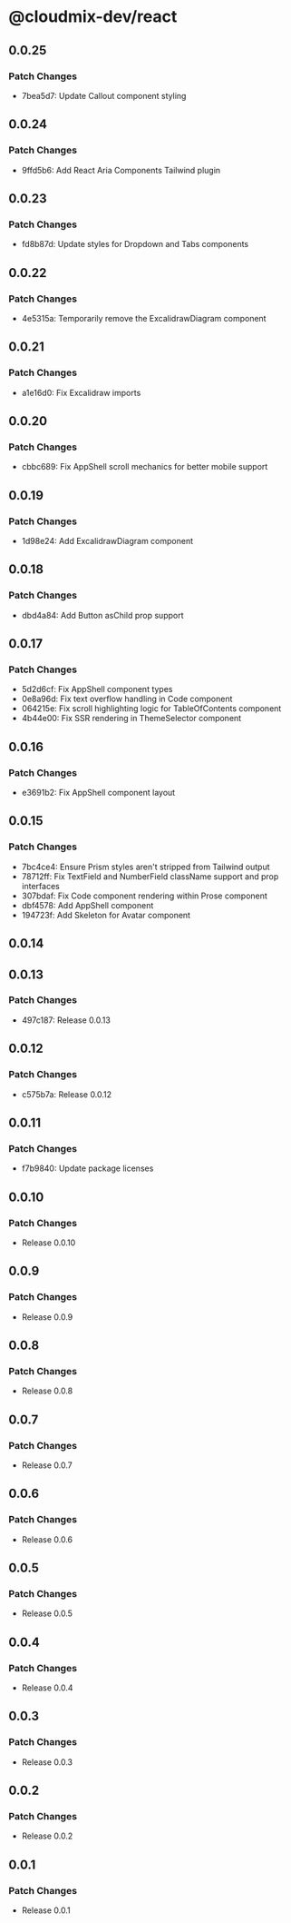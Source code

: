 # @cloudmix-dev/react

## 0.0.25

### Patch Changes

- 7bea5d7: Update Callout component styling

## 0.0.24

### Patch Changes

- 9ffd5b6: Add React Aria Components Tailwind plugin

## 0.0.23

### Patch Changes

- fd8b87d: Update styles for Dropdown and Tabs components

## 0.0.22

### Patch Changes

- 4e5315a: Temporarily remove the ExcalidrawDiagram component

## 0.0.21

### Patch Changes

- a1e16d0: Fix Excalidraw imports

## 0.0.20

### Patch Changes

- cbbc689: Fix AppShell scroll mechanics for better mobile support

## 0.0.19

### Patch Changes

- 1d98e24: Add ExcalidrawDiagram component

## 0.0.18

### Patch Changes

- dbd4a84: Add Button asChild prop support

## 0.0.17

### Patch Changes

- 5d2d6cf: Fix AppShell component types
- 0e8a96d: Fix text overflow handling in Code component
- 064215e: Fix scroll highlighting logic for TableOfContents component
- 4b44e00: Fix SSR rendering in ThemeSelector component

## 0.0.16

### Patch Changes

- e3691b2: Fix AppShell component layout

## 0.0.15

### Patch Changes

- 7bc4ce4: Ensure Prism styles aren't stripped from Tailwind output
- 78712ff: Fix TextField and NumberField className support and prop interfaces
- 307bdaf: Fix Code component rendering within Prose component
- dbf4578: Add AppShell component
- 194723f: Add Skeleton for Avatar component

## 0.0.14

## 0.0.13

### Patch Changes

- 497c187: Release 0.0.13

## 0.0.12

### Patch Changes

- c575b7a: Release 0.0.12

## 0.0.11

### Patch Changes

- f7b9840: Update package licenses

## 0.0.10

### Patch Changes

- Release 0.0.10

## 0.0.9

### Patch Changes

- Release 0.0.9

## 0.0.8

### Patch Changes

- Release 0.0.8

## 0.0.7

### Patch Changes

- Release 0.0.7

## 0.0.6

### Patch Changes

- Release 0.0.6

## 0.0.5

### Patch Changes

- Release 0.0.5

## 0.0.4

### Patch Changes

- Release 0.0.4

## 0.0.3

### Patch Changes

- Release 0.0.3

## 0.0.2

### Patch Changes

- Release 0.0.2

## 0.0.1

### Patch Changes

- Release 0.0.1
